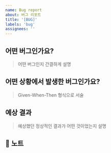 ```yaml
---
name: Bug report
about: 버그 리포트
title: '[BUG]'
labels: 'bug'
assignees: ''
---
```


## 어떤 버그인가요?

> 어떤 버그인지 간결하게 설명

## 어떤 상황에서 발생한 버그인가요?

> Given-When-Then 형식으로 서술

## 예상 결과

> 예상했던 정상적인 결과가 어떤 것이었는지 설명

## 📢 노트
